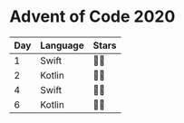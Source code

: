 # Advent of Code 2020

| Day   |      Language      |  Stars |
|----------|-------------|------|
| 1 |  Swift | 🌟🌟 |
| 2 |  Kotlin | 🌟🌟 |
| 4 |  Swift | 🌟🌟 |
| 6 |  Kotlin | 🌟🌟 |
